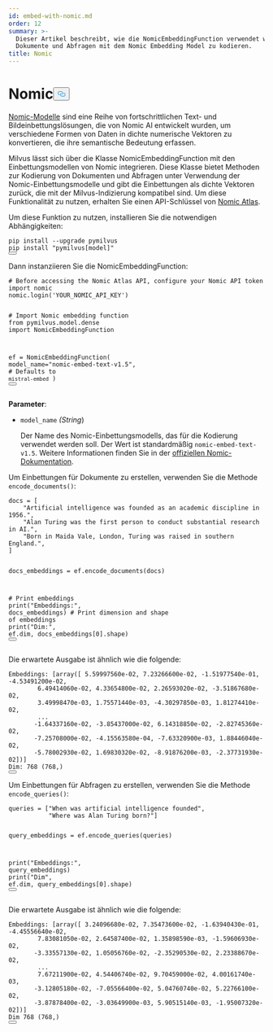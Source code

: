 ```yaml
---
id: embed-with-nomic.md
order: 12
summary: >-
  Dieser Artikel beschreibt, wie die NomicEmbeddingFunction verwendet wird, um
  Dokumente und Abfragen mit dem Nomic Embedding Model zu kodieren.
title: Nomic
---
```

<h1 id="Nomic" class="common-anchor-header">Nomic<button data-href="#Nomic" class="anchor-icon" translate="no">
      <svg translate="no"
        aria-hidden="true"
        focusable="false"
        height="20"
        version="1.1"
        viewBox="0 0 16 16"
        width="16"
      >
        <path
          fill="#0092E4"
          fill-rule="evenodd"
          d="M4 9h1v1H4c-1.5 0-3-1.69-3-3.5S2.55 3 4 3h4c1.45 0 3 1.69 3 3.5 0 1.41-.91 2.72-2 3.25V8.59c.58-.45 1-1.27 1-2.09C10 5.22 8.98 4 8 4H4c-.98 0-2 1.22-2 2.5S3 9 4 9zm9-3h-1v1h1c1 0 2 1.22 2 2.5S13.98 12 13 12H9c-.98 0-2-1.22-2-2.5 0-.83.42-1.64 1-2.09V6.25c-1.09.53-2 1.84-2 3.25C6 11.31 7.55 13 9 13h4c1.45 0 3-1.69 3-3.5S14.5 6 13 6z"
        ></path>
      </svg>
    </button></h1><p><a href="https://atlas.nomic.ai/">Nomic-Modelle</a> sind eine Reihe von fortschrittlichen Text- und Bildeinbettungslösungen, die von Nomic AI entwickelt wurden, um verschiedene Formen von Daten in dichte numerische Vektoren zu konvertieren, die ihre semantische Bedeutung erfassen.</p>
<p>Milvus lässt sich über die Klasse NomicEmbeddingFunction mit den Einbettungsmodellen von Nomic integrieren. Diese Klasse bietet Methoden zur Kodierung von Dokumenten und Abfragen unter Verwendung der Nomic-Einbettungsmodelle und gibt die Einbettungen als dichte Vektoren zurück, die mit der Milvus-Indizierung kompatibel sind. Um diese Funktionalität zu nutzen, erhalten Sie einen API-Schlüssel von <a href="https://atlas.nomic.ai/">Nomic Atlas</a>.</p>
<p>Um diese Funktion zu nutzen, installieren Sie die notwendigen Abhängigkeiten:</p>
<pre><code translate="no" class="language-python">pip install --upgrade pymilvus
pip install <span class="hljs-string">&quot;pymilvus[model]&quot;</span>
<button class="copy-code-btn"></button></code></pre>
<p>Dann instanziieren Sie die NomicEmbeddingFunction:</p>
<pre><code translate="no" class="language-python"><span class="hljs-comment"># Before accessing the Nomic Atlas API, configure your Nomic API token</span>
<span class="hljs-keyword">import</span> nomic
nomic.login(<span class="hljs-string">&#x27;YOUR_NOMIC_API_KEY&#x27;</span>)

<span class="hljs-comment"># Import Nomic embedding function</span>
<span class="hljs-keyword">from</span> pymilvus.model.dense <span class="hljs-keyword">import</span> NomicEmbeddingFunction

ef = NomicEmbeddingFunction(
    model_name=<span class="hljs-string">&quot;nomic-embed-text-v1.5&quot;</span>, <span class="hljs-comment"># Defaults to `mistral-embed`</span>
)
<button class="copy-code-btn"></button></code></pre>
<p><strong>Parameter</strong>:</p>
<ul>
<li><p><code translate="no">model_name</code> <em>(String</em>)</p>
<p>Der Name des Nomic-Einbettungsmodells, das für die Kodierung verwendet werden soll. Der Wert ist standardmäßig <code translate="no">nomic-embed-text-v1.5</code>. Weitere Informationen finden Sie in der <a href="https://docs.nomic.ai/atlas/models/image-embedding">offiziellen Nomic-Dokumentation</a>.</p></li>
</ul>
<p>Um Einbettungen für Dokumente zu erstellen, verwenden Sie die Methode <code translate="no">encode_documents()</code>:</p>
<pre><code translate="no" class="language-python">docs = [
    <span class="hljs-string">&quot;Artificial intelligence was founded as an academic discipline in 1956.&quot;</span>,
    <span class="hljs-string">&quot;Alan Turing was the first person to conduct substantial research in AI.&quot;</span>,
    <span class="hljs-string">&quot;Born in Maida Vale, London, Turing was raised in southern England.&quot;</span>,
]

docs_embeddings = ef.encode_documents(docs)

<span class="hljs-comment"># Print embeddings</span>
<span class="hljs-built_in">print</span>(<span class="hljs-string">&quot;Embeddings:&quot;</span>, docs_embeddings)
<span class="hljs-comment"># Print dimension and shape of embeddings</span>
<span class="hljs-built_in">print</span>(<span class="hljs-string">&quot;Dim:&quot;</span>, ef.dim, docs_embeddings[<span class="hljs-number">0</span>].shape)
<button class="copy-code-btn"></button></code></pre>
<p>Die erwartete Ausgabe ist ähnlich wie die folgende:</p>
<pre><code translate="no" class="language-python">Embeddings: [array([ 5.59997560e-02, 7.23266600e-02, -1.51977540e-01, -4.53491200e-02,
        6.49414060e-02, 4.33654800e-02, 2.26593020e-02, -3.51867680e-02,
        3.49998470e-03, 1.75571440e-03, -4.30297850e-03, 1.81274410e-02,
        ...
       -1.64337160e-02, -3.85437000e-02, 6.14318850e-02, -2.82745360e-02,
       -7.25708000e-02, -4.15563580e-04, -7.63320900e-03, 1.88446040e-02,
       -5.78002930e-02, 1.69830320e-02, -8.91876200e-03, -2.37731930e-02])]
Dim: 768 (768,)
<button class="copy-code-btn"></button></code></pre>
<p>Um Einbettungen für Abfragen zu erstellen, verwenden Sie die Methode <code translate="no">encode_queries()</code>:</p>
<pre><code translate="no" class="language-python">queries = [<span class="hljs-string">&quot;When was artificial intelligence founded&quot;</span>,
           <span class="hljs-string">&quot;Where was Alan Turing born?&quot;</span>]

query_embeddings = ef.encode_queries(queries)

<span class="hljs-built_in">print</span>(<span class="hljs-string">&quot;Embeddings:&quot;</span>, query_embeddings)
<span class="hljs-built_in">print</span>(<span class="hljs-string">&quot;Dim&quot;</span>, ef.dim, query_embeddings[<span class="hljs-number">0</span>].shape)
<button class="copy-code-btn"></button></code></pre>
<p>Die erwartete Ausgabe ist ähnlich wie die folgende:</p>
<pre><code translate="no" class="language-python">Embeddings: [array([ 3.24096680e-02, 7.35473600e-02, -1.63940430e-01, -4.45556640e-02,
        7.83081050e-02, 2.64587400e-02, 1.35898590e-03, -1.59606930e-02,
       -3.33557130e-02, 1.05056760e-02, -2.35290530e-02, 2.23388670e-02,
        ...
        7.67211900e-02, 4.54406740e-02, 9.70459000e-02, 4.00161740e-03,
       -3.12805180e-02, -7.05566400e-02, 5.04760740e-02, 5.22766100e-02,
       -3.87878400e-02, -3.03649900e-03, 5.90515140e-03, -1.95007320e-02])]
Dim 768 (768,)
<button class="copy-code-btn"></button></code></pre>
